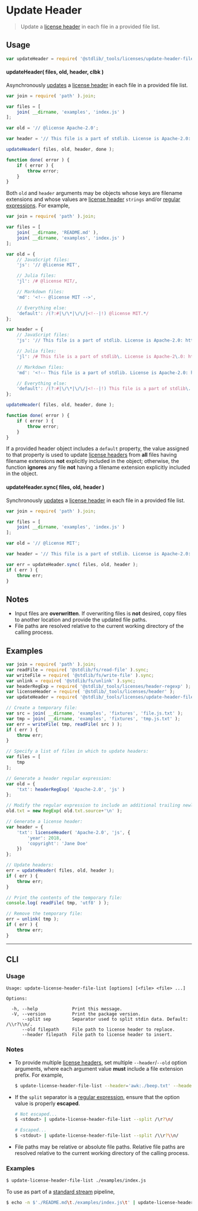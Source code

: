 <!--

@license Apache-2.0

Copyright (c) 2018 The Stdlib Authors.

Licensed under the Apache License, Version 2.0 (the "License");
you may not use this file except in compliance with the License.
You may obtain a copy of the License at

   http://www.apache.org/licenses/LICENSE-2.0

Unless required by applicable law or agreed to in writing, software
distributed under the License is distributed on an "AS IS" BASIS,
WITHOUT WARRANTIES OR CONDITIONS OF ANY KIND, either express or implied.
See the License for the specific language governing permissions and
limitations under the License.

-->

# Update Header

> Update a [license header][@stdlib/_tools/licenses/header] in each file in a provided file list.

<section class="usage">

## Usage

```javascript
var updateHeader = require( '@stdlib/_tools/licenses/update-header-file-list' );
```

#### updateHeader( files, old, header, clbk )

Asynchronously [updates][@stdlib/_tools/licenses/update-header] a [license header][@stdlib/_tools/licenses/header] in each file in a provided file list.

<!-- run-disable -->

```javascript
var join = require( 'path' ).join;

var files = [
    join( __dirname, 'examples', 'index.js' )
];

var old = '// @license Apache-2.0';

var header = '// This file is a part of stdlib. License is Apache-2.0: http://www.apache.org/licenses/LICENSE-2.0';

updateHeader( files, old, header, done );

function done( error ) {
    if ( error ) {
        throw error;
    }
}
```

Both `old` and `header` arguments may be objects whose keys are filename extensions and whose values are [license header][@stdlib/_tools/licenses/header] `strings` and/or [regular expressions][mdn-regexp]. For example,

<!-- run-disable -->

```javascript
var join = require( 'path' ).join;

var files = [
    join( __dirname, 'README.md' ),
    join( __dirname, 'examples', 'index.js' )
];

var old = {
    // JavaScript files:
    'js': '// @license MIT',

    // Julia files:
    'jl': /# @license MIT/,

    // Markdown files:
    'md': '<!-- @license MIT -->',

    // Everything else:
    'default': /(?:#|\/\*|\/\/|<!--|!) @license MIT.*/
};

var header = {
    // JavaScript files:
    'js': '// This file is a part of stdlib. License is Apache-2.0: http://www.apache.org/licenses/LICENSE-2.0',

    // Julia files:
    'jl': /# This file is a part of stdlib\. License is Apache-2\.0: http:\/\/www\.apache\.org\/licenses\/LICENSE-2\.0/,

    // Markdown files:
    'md': '<!-- This file is a part of stdlib. License is Apache-2.0: http://www.apache.org/licenses/LICENSE-2.0 -->',

    // Everything else:
    'default': /(?:#|\/\*|\/\/|<!--|!) This file is a part of stdlib\. License is Apache-2\.0: http:\/\/www\.apache\.org\/licenses\/LICENSE-2\.0.*/
};

updateHeader( files, old, header, done );

function done( error ) {
    if ( error ) {
        throw error;
    }
}
```

If a provided header object includes a `default` property, the value assigned to that property is used to update [license headers][@stdlib/_tools/licenses/header] from **all** files having filename extensions **not** explicitly included in the object; otherwise, the function **ignores** any file **not** having a filename extension explicitly included in the object.

#### updateHeader.sync( files, old, header )

Synchronously [updates][@stdlib/_tools/licenses/update-header] a [license header][@stdlib/_tools/licenses/header] in each file in a provided file list.

<!-- run-disable -->

```javascript
var join = require( 'path' ).join;

var files = [
    join( __dirname, 'examples', 'index.js' )
];

var old = '// @license MIT';

var header = '// This file is a part of stdlib. License is Apache-2.0: http://www.apache.org/licenses/LICENSE-2.0';

var err = updateHeader.sync( files, old, header );
if ( err ) {
    throw err;
}
```

</section>

<!-- /.usage -->

<section class="notes">

## Notes

-   Input files are **overwritten**. If overwriting files is **not** desired, copy files to another location and provide the updated file paths.
-   File paths are resolved relative to the current working directory of the calling process.

</section>

<!-- /.notes -->

<section class="examples">

## Examples

<!-- eslint no-undef: "error" -->

```javascript
var join = require( 'path' ).join;
var readFile = require( '@stdlib/fs/read-file' ).sync;
var writeFile = require( '@stdlib/fs/write-file' ).sync;
var unlink = require( '@stdlib/fs/unlink' ).sync;
var headerRegExp = require( '@stdlib/_tools/licenses/header-regexp' );
var licenseHeader = require( '@stdlib/_tools/licenses/header' );
var updateHeader = require( '@stdlib/_tools/licenses/update-header-file-list' ).sync;

// Create a temporary file:
var src = join( __dirname, 'examples', 'fixtures', 'file.js.txt' );
var tmp = join( __dirname, 'examples', 'fixtures', 'tmp.js.txt' );
var err = writeFile( tmp, readFile( src ) );
if ( err ) {
    throw err;
}

// Specify a list of files in which to update headers:
var files = [
    tmp
];

// Generate a header regular expression:
var old = {
    'txt': headerRegExp( 'Apache-2.0', 'js' )
};

// Modify the regular expression to include an additional trailing newline:
old.txt = new RegExp( old.txt.source+'\n' );

// Generate a license header:
var header = {
    'txt': licenseHeader( 'Apache-2.0', 'js', {
        'year': 2018,
        'copyright': 'Jane Doe'
    })
};

// Update headers:
err = updateHeader( files, old, header );
if ( err ) {
    throw err;
}

// Print the contents of the temporary file:
console.log( readFile( tmp, 'utf8' ) );

// Remove the temporary file:
err = unlink( tmp );
if ( err ) {
    throw err;
}
```

</section>

<!-- /.examples -->

* * *

<section class="cli">

## CLI

<section class="usage">

### Usage

```text
Usage: update-license-header-file-list [options] [<file> <file> ...]

Options:

  -h, --help             Print this message.
  -V, --version          Print the package version.
      --split sep        Separator used to split stdin data. Default: /\\r?\\n/.
      --old filepath     File path to license header to replace.
      --header filepath  File path to license header to insert.
```

</section>

<!-- /.usage -->

<section class="notes">

### Notes

-   To provide multiple [license headers][@stdlib/_tools/licenses/header], set multiple `--header`/`--old` option arguments, where each argument value **must** include a file extension prefix. For example,

    <!-- run-disable -->

    ```bash
    $ update-license-header-file-list --header='awk:./beep.txt' --header='js:./boop.txt' --header='default:./foo.txt' ./README.md
    ```

-   If the `split` separator is a [regular expression][mdn-regexp], ensure that the option value is properly **escaped**.

    <!-- run-disable -->

    ```bash
    # Not escaped...
    $ <stdout> | update-license-header-file-list --split /\r?\n/

    # Escaped...
    $ <stdout> | update-license-header-file-list --split /\\r?\\n/
    ```

-   File paths may be relative or absolute file paths. Relative file paths are resolved relative to the current working directory of the calling process.

</section>

<!-- /.notes -->

<section class="examples">

### Examples

<!-- run-disable -->

```bash
$ update-license-header-file-list ./examples/index.js
```

To use as part of a [standard stream][standard-stream] pipeline,

<!-- run-disable -->

```bash
$ echo -n $'./README.md\t./examples/index.js\t' | update-license-header-file-list --split /\\t/
```

</section>

<!-- /.examples -->

</section>

<!-- /.cli -->

<section class="links">

[mdn-regexp]: https://developer.mozilla.org/en-US/docs/Web/JavaScript/Guide/Regular_Expressions

[standard-stream]: http://en.wikipedia.org/wiki/Pipeline_%28Unix%29

[@stdlib/_tools/licenses/header]: https://github.com/stdlib-js/stdlib

[@stdlib/_tools/licenses/update-header]: https://github.com/stdlib-js/stdlib

</section>

<!-- /.links -->
